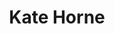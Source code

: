 ---
title: Kate Horne
name: Kate Horne
name-sort: Horne, Kate
totals:
- event: Hearts
  games: 77
  wins: 50
  losses: 27
  inturn-total: 708
  inturn-percent: 81
  outturn-total: 713
  outturn-percent: 82
  draw-total: 932
  draw-percent: 83
  takeout-total: 489
  takeout-percent: 78
  shots-total: 1421
  shots-percent: 81
- event: Trials (Women)
  games: 18
  wins: 9
  losses: 9
  inturn-total: 154
  inturn-percent: 77
  outturn-total: 179
  outturn-percent: 84
  draw-total: 260
  draw-percent: 80
  takeout-total: 73
  takeout-percent: 81
  shots-total: 333
  shots-percent: 81
years:
- year: 1995
  event: Hearts
  team: AB
  position: Lead
  games: 16
  wins: 11
  losses: 5
  inturn-total: 205
  inturn-percent: 78
  outturn-total: 105
  outturn-percent: 73
  draw-total: 174
  draw-percent: 79
  takeout-total: 136
  takeout-percent: 73
  shots-total: 310
  shots-percent: 76
- year: 1997
  event: Hearts
  team: AB
  position: Lead
  games: 12
  wins: 7
  losses: 5
  inturn-total: 134
  inturn-percent: 85
  outturn-total: 100
  outturn-percent: 81
  draw-total: 130
  draw-percent: 84
  takeout-total: 104
  takeout-percent: 82
  shots-total: 234
  shots-percent: 83
- year: 1998
  event: Hearts
  team: AB
  position: Lead
  games: 13
  wins: 12
  losses: 1
  inturn-total: 130
  inturn-percent: 77
  outturn-total: 95
  outturn-percent: 77
  draw-total: 149
  draw-percent: 77
  takeout-total: 76
  takeout-percent: 76
  shots-total: 225
  shots-percent: 77
- year: 1999
  event: Hearts
  team: CA
  position: Lead
  games: 14
  wins: 9
  losses: 5
  inturn-total: 79
  inturn-percent: 78
  outturn-total: 171
  outturn-percent: 87
  draw-total: 185
  draw-percent: 85
  takeout-total: 65
  takeout-percent: 84
  shots-total: 250
  shots-percent: 85
- year: 2002
  event: Hearts
  team: AB
  position: Lead
  games: 11
  wins: 6
  losses: 5
  inturn-total: 94
  inturn-percent: 85
  outturn-total: 106
  outturn-percent: 86
  draw-total: 144
  draw-percent: 89
  takeout-total: 56
  takeout-percent: 77
  shots-total: 200
  shots-percent: 85
- year: 2003
  event: Hearts
  team: AB
  position: Lead
  games: 11
  wins: 5
  losses: 6
  inturn-total: 66
  inturn-percent: 90
  outturn-total: 136
  outturn-percent: 82
  draw-total: 150
  draw-percent: 85
  takeout-total: 52
  takeout-percent: 86
  shots-total: 202
  shots-percent: 85
- year: 1997
  event: Trials (Women)
  team: BOR
  position: Lead
  games: 9
  wins: 5
  losses: 4
  inturn-total: 79
  inturn-percent: 73
  outturn-total: 92
  outturn-percent: 85
  draw-total: 138
  draw-percent: 80
  takeout-total: 33
  takeout-percent: 78
  shots-total: 171
  shots-percent: 80
- year: 2001
  event: Trials (Women)
  team: KIN
  position: Lead
  games: 9
  wins: 4
  losses: 5
  inturn-total: 75
  inturn-percent: 81
  outturn-total: 87
  outturn-percent: 82
  draw-total: 122
  draw-percent: 81
  takeout-total: 40
  takeout-percent: 83
  shots-total: 162
  shots-percent: 82
vs:
- Aleksic, Shannon
- Allen, Michelle
- Allen, Susan
- Allerton, Dana
- Anderson, Sherry
- Arnott, Janet
- Arsenault, Mary-Anne
- Arseneau, Jane
- Balderston, Marcy
- Beever, Jocelyn
- Belley, Joelle
- Bernard, Krista
- Berthelot, Janique
- Betker, Jan
- Beveridge, Corie
- Birt, Suzanne
- Blackburn, Julie
- Blanchard, Judy
- Blashko, Denise
- Bodogh, Marilyn
- Boily, Caroline
- Bowman, Mary
- Breen, Theresa
- Brown, Janet
- Bryant, Angie
- Burlington, Cheryl
- Byers, Denise
- Campbell, Gloria
- Campbell, June
- Carlos, Marie-Claude
- Charette, France
- Cordina, Sheri
- Cormier, Sharon
- Couling, Betty
- Crispo, Guylaine
- Cunningham, Cathy
- Currie, Wendy
- Daku, Karen
- Daniel, Sylvie
- Davis, Brandee
- Delahunt, Nancy
- Derick, Catherine
- Dolan, Kim
- Dunn, Anne
- Eddy, Lori
- Enright, Barb
- Fallis, Karen
- Fallis-Kurz, Lynn
- Farrell, Allison
- Fister, Teri
- Fister, Toni
- Floyd, Kathy
- Fortin, Sylvie
- Fowler, Lois
- Fowler, Sharon
- Fraser, Sherry
- Frey, Audrey
- Gagnier, Monique
- Gagnon, Nathalie
- Garvey, Sue
- Gauthier, Cathy
- Gellard, Kim
- Gignac, Donna
- Gogan, Jennifer
- Goring, Alison
- Goss, Peg
- Graham-MacDonald, Bea
- Gudereit, Marcia
- Gushulak, Diane
- Hanlon, Heidi
- Harding, Mary
- Harris, Susan
- Harrison, Meredith
- Harvey, Alison
- Harvey, Carol
- Harvey, Janet
- Henry, Lou Ann
- Hodson, Kim
- Hooper Perroud, Jane
- Hopkins, Heather
- Iskiw, Beth
- Jackson, Virginia
- Jennings, Tracey
- Jesty, Janet
- Johnstone, Loralee
- Jones, Colleen
- Jones, Jennifer
- Jones-Walker, Debbie
- Jurgenson, Christine
- Karam, Sally
- Kaylo, Kelly
- Kelly, Kim
- Kerr, Kathy
- Kyle, Linda
- Lacey, Stacey
- Lahucik, Val
- Laliberte, Connie
- Lange, Ann
- Law, Kelley
- Lawes, Andrea
- Leblanc, Lisa
- Lemay, Annie
- Lemire, Nancy
- Lewis, Kristy
- Linton, Sherry
- Lowther, Tammi
- MacAulay, Marion
- MacDonald, Rebecca Jean
- MacInnes, Allison
- MacLeod, Lisa
- MacNutt, Shelley
- MacPhee, Robyn
- Mallett, Marla
- Marchand, Karine
- Marchuk, Lindy
- Martin, Heather
- Mattatall, Mary
- McCloy, Elaine
- McConnery, Nancy
- McCrady, Christine
- McCusker, Joan
- McDonald, Tina
- McInnis, Susan
- McKnight, Patti
- McNamee, Karen
- Merklinger, Anne
- Middaugh, Sherry
- Mittelstadt, Candice
- Montgomery, Kay
- Moore, Kim
- Moses, Dawn
- Moss, Debbie
- Mulroney, Sandra
- Muzika, Shelley
- Naugler, Tara
- Ondrack, Wendy
- O'Rourke, Kathy
- Osborne, Chantal
- Overton-Clapham, Cathy
- Penkala, Sandra
- Phillips, Laura
- Pinkney, Colleen
- Power, Marie-Anne
- Radford, Helen
- Renouf, Michele
- Robertson, Darcy
- Robinson, Lori
- Ross, Allison
- Sabourin, Joelle
- Sanders, Pat
- Scales, Julie
- Schikowski, Keri-Lynn
- Schmirler, Sandra
- Sharpe, Kelli
- Sonnenberg, Renee
- Spencer, Barb
- Stokes, Debbie
- Strachan, Angela
- Street, Cindy
- Strong, Heather
- Tanner, Allison
- Thomas, Karen
- Thurston, Jill
- Tincher, Twyla
- Todd, Fran
- Trider, Krista
- Trowell, Cathy
- Tucker, Cindy
- Unrau, Faye
- Wall, Kirsten
- Wiltzen, Jan
- Wright, Susan
- Bakker, Glenys
- Belanger, Nancy
- Bell, Patty
- Breen, Thersa
- Darbyshire, Carolyn
- Dezura, Diane
- Englot, Michelle
- Fowlie, Heather
- Grenier, Valerie
- Holland, Amber
- Hooper, Jane
- Kehler, Lorie
- Kleibrink, Shannon
- Larouche, Marie-France
- Leonard, Judy
- Martin, Denise
- Materi, Roberta
- Moore, Kimberly
- Nimmo, Shannon
- Purdy, Karen
- Sipka, Joanne
- Skinner, Julie
- Stricker, Joan
- Webster, Bronwen
- Wheatcroft, Georgina
- Zielke, Colleen
---